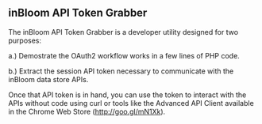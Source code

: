 inBloom API Token Grabber
-------------------------

The inBloom API Token Grabber is a developer utility designed for two
purposes:

  a.) Demostrate the OAuth2 workflow works in a few lines of PHP code.

  b.) Extract the session API token necessary to communicate with 
      the inBloom data store APIs.

Once that API token is in hand, you can use the token to interact with
the APIs without code using curl or tools like the Advanced API
Client available in the Chrome Web Store (http://goo.gl/mN1Xk).
